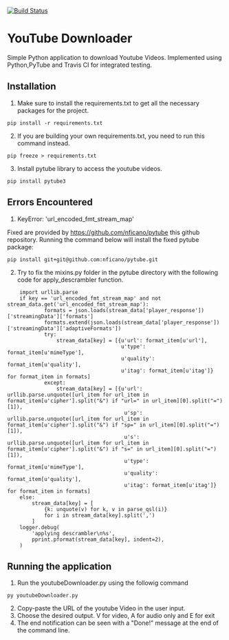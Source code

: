 [![Build Status](https://travis-ci.org/minthawzin1995/YTube_Downloader.svg?branch=master)](https://travis-ci.org/minthawzin1995/YTube_Downloader)
# YouTube Downloader

Simple Python application to download Youtube Videos. Implemented using Python,PyTube and Travis CI for integrated testing.

## Installation
1. Make sure to install the requirements.txt to get all the necessary packages for the project.
```
pip install -r requirements.txt
```

2. If you are building your own requirements.txt, you need to run this command instead.
```
pip freeze > requirements.txt
```

3. Install pytube library to access the youtube videos.
```
pip install pytube3
```

## Errors Encountered
1. KeyError: 'url_encoded_fmt_stream_map' 

Fixed are provided by https://github.com/nficano/pytube this github repository. Running the command below will install the fixed pytube package:
```
pip install git+git@github.com:nficano/pytube.git
```

2. Try to fix the mixins.py folder in the pytube directory with the following code for apply_descrambler function.
```
    import urllib.parse
    if key == 'url_encoded_fmt_stream_map' and not stream_data.get('url_encoded_fmt_stream_map'):
            formats = json.loads(stream_data['player_response'])['streamingData']['formats']
            formats.extend(json.loads(stream_data['player_response'])['streamingData']['adaptiveFormats'])
            try:
                stream_data[key] = [{u'url': format_item[u'url'],
                                     u'type': format_item[u'mimeType'],
                                     u'quality': format_item[u'quality'],
                                     u'itag': format_item[u'itag']} for format_item in formats]
            except:
                stream_data[key] = [{u'url': urllib.parse.unquote([url_item for url_item in format_item[u'cipher'].split("&") if "url=" in url_item][0].split("=")[1]),
                                      u'sp': urllib.parse.unquote([url_item for url_item in format_item[u'cipher'].split("&") if "sp=" in url_item][0].split("=")[1]),
                                      u's': urllib.parse.unquote([url_item for url_item in format_item[u'cipher'].split("&") if "s=" in url_item][0].split("=")[1]),
                                      u'type': format_item[u'mimeType'],
                                      u'quality': format_item[u'quality'],
                                      u'itag': format_item[u'itag']} for format_item in formats]
    else:
        stream_data[key] = [
            {k: unquote(v) for k, v in parse_qsl(i)}
            for i in stream_data[key].split(',')
        ]
    logger.debug(
        'applying descrambler\n%s',
        pprint.pformat(stream_data[key], indent=2),
    )
```

## Running the application
1. Run the youtubeDownloader.py using the followig command
```
py youtubeDownloader.py
```
2. Copy-paste the URL of the youtube Video in the user input.
3. Choose the desired output. V for video, A for audio only and E for exit
4. The end notification can be seen with a "Done!" message at the end of the command line.

